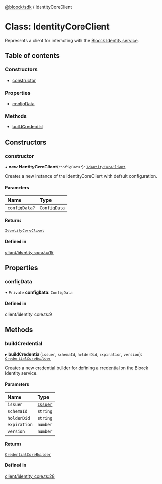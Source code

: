 [@bloock/sdk](../index.md) / IdentityCoreClient

# Class: IdentityCoreClient

Represents a client for interacting with the [Bloock Identity service](https://dashboard.bloock.com/login).

## Table of contents

### Constructors

- [constructor](IdentityCoreClient.md#constructor)

### Properties

- [configData](IdentityCoreClient.md#configdata)

### Methods

- [buildCredential](IdentityCoreClient.md#buildcredential)

## Constructors

### constructor

• **new IdentityCoreClient**(`configData?`): [`IdentityCoreClient`](IdentityCoreClient.md)

Creates a new instance of the IdentityCoreClient with default configuration.

#### Parameters

| Name | Type |
| :------ | :------ |
| `configData?` | `ConfigData` |

#### Returns

[`IdentityCoreClient`](IdentityCoreClient.md)

#### Defined in

[client/identity_core.ts:15](https://github.com/bloock/bloock-sdk/blob/82af4b7/languages/js/src/client/identity_core.ts#L15)

## Properties

### configData

• `Private` **configData**: `ConfigData`

#### Defined in

[client/identity_core.ts:9](https://github.com/bloock/bloock-sdk/blob/82af4b7/languages/js/src/client/identity_core.ts#L9)

## Methods

### buildCredential

▸ **buildCredential**(`issuer`, `schemaId`, `holderDid`, `expiration`, `version`): [`CredentialCoreBuilder`](CredentialCoreBuilder.md)

Creates a new credential builder for defining a credential on the Bloock Identity service.

#### Parameters

| Name | Type |
| :------ | :------ |
| `issuer` | [`Issuer`](Issuer.md) |
| `schemaId` | `string` |
| `holderDid` | `string` |
| `expiration` | `number` |
| `version` | `number` |

#### Returns

[`CredentialCoreBuilder`](CredentialCoreBuilder.md)

#### Defined in

[client/identity_core.ts:28](https://github.com/bloock/bloock-sdk/blob/82af4b7/languages/js/src/client/identity_core.ts#L28)
